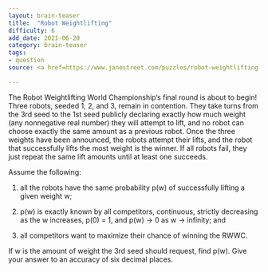 ```yaml
---
layout: brain-teaser
title:  "Robot Weightlifting"
difficulty: 6
add_date: 2021-06-20
category: brain-teaser
tags:
- question
source: <a href=https://www.janestreet.com/puzzles/robot-weightlifting-index/>Jane Street Puzzles</a>

---
```


The Robot Weightlifting World Championship’s final round is about to begin! Three robots, seeded 1, 2, and 3, remain in contention. They take turns from the 3rd seed to the 1st seed publicly declaring exactly how much weight (any nonnegative real number) they will attempt to lift, and no robot can choose exactly the same amount as a previous robot. Once the three weights have been announced, the robots attempt their lifts, and the robot that successfully lifts the most weight is the winner. If all robots fail, they just repeat the same lift amounts until at least one succeeds.

Assume the following:

1) all the robots have the same probability p(w) of successfully lifting a given weight w;

2) p(w) is exactly known by all competitors, continuous, strictly decreasing as the w increases, p(0) = 1, and p(w) -> 0 as w -> infinity; and

3) all competitors want to maximize their chance of winning the RWWC.

If w is the amount of weight the 3rd seed should request, find p(w). Give your answer to an accuracy of six decimal places.

